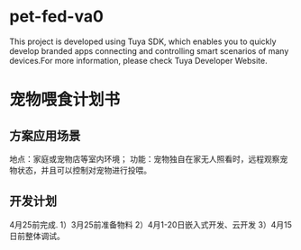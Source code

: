 # pet-fed-va0
This project is developed using Tuya SDK, which enables you to quickly develop branded apps connecting and controlling smart scenarios of many devices.For more information, please check Tuya Developer Website.

宠物喂食计划书
======

方案应用场景
------------
地点：家庭或宠物店等室内环境；
功能：宠物独自在家无人照看时，远程观察宠物状态，并且可以控制对宠物进行投喂。

开发计划
------------
4月25前完成.
1）3月25前准备物料
2）4月1-20日嵌入式开发、云开发
3）4月15日前整体调试。
